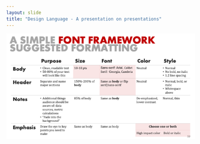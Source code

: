```yaml
---
layout: slide
title: "Design Language - A presentation on presentations"
---
```


![slide50](/assets/_images/Slide50.png)


